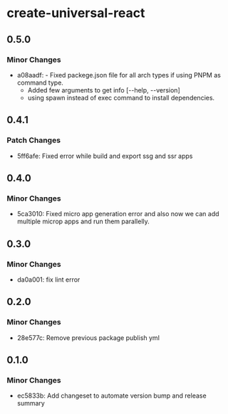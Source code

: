 # create-universal-react

## 0.5.0

### Minor Changes

- a08aadf: - Fixed packege.json file for all arch types if using PNPM as command type.
  - Added few arguments to get info [--help, --version]
  - using spawn instead of exec command to install dependencies.

## 0.4.1

### Patch Changes

- 5ff6afe: Fixed error while build and export ssg and ssr apps

## 0.4.0

### Minor Changes

- 5ca3010: Fixed micro app generation error and also now we can add multiple microp apps and run them parallelly.

## 0.3.0

### Minor Changes

- da0a001: fix lint error

## 0.2.0

### Minor Changes

- 28e577c: Remove previous package publish yml

## 0.1.0

### Minor Changes

- ec5833b: Add changeset to automate version bump and release summary

